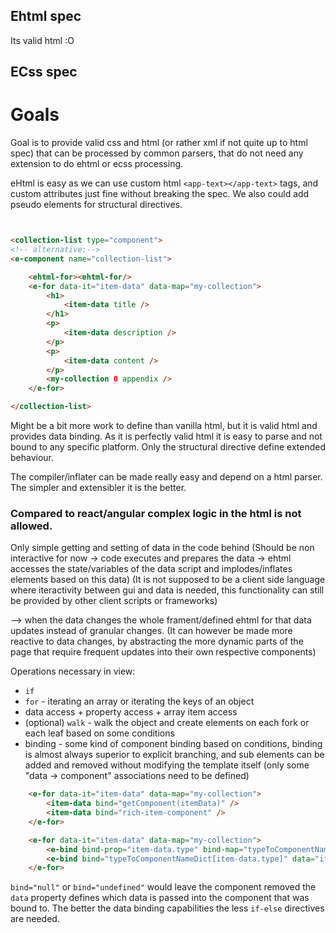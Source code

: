 ## Ehtml spec

Its valid html :O

## ECss spec

# Goals
Goal is to provide valid css and html (or rather xml if not quite up to html spec) that can be processed by common parsers,
that do not need any extension to do ehtml or ecss processing.

eHtml is easy as we can use custom html `<app-text></app-text>` tags,
and custom attributes just fine without breaking the spec.
We also could add pseudo elements for structural directives.

```html


<collection-list type="component">
<!-- alternative:-->
<e-component name="collection-list">

    <ehtml-for><ehtml-for/>
    <e-for data-it="item-data" data-map="my-collection">
        <h1>
            <item-data title />
        </h1>
        <p>
            <item-data description />
        </p>
        <p>
            <item-data content />
        </p>
        <my-collection 0 appendix />
    </e-for>

</collection-list>
```

Might be a bit more work to define than vanilla html, but it is valid html
and provides data binding.
As it is perfectly valid html it is easy to parse and not bound to any specific platform.
Only the structural directive define extended behaviour.

The compiler/inflater can be made really easy and depend on a html parser.
The simpler and extensibler it is the better.

### Compared to react/angular complex logic in the html is not allowed.
Only simple getting and setting of data in the code behind
(Should be non interactive for now -> code executes and prepares the data -> ehtml accesses the state/variables of the data script
and implodes/inflates elements based on this data)
(It is not supposed to be a client side language where iteractivity between gui and data is needed, this functionality can still
be provided by other client scripts or frameworks)

--> when the data changes the whole frament/defined ehtml for that data updates instead of granular changes.
(It can however be made more reactive to data changes, by abstracting the more dynamic parts of the page that require
frequent updates into their own respective components)

Operations necessary in view:
- `if`
- `for` - iterating an array or iterating the keys of an object
- data access + property access + array item access
- (optional) `walk` - walk the object and create elements on each fork or each leaf based on some conditions
- binding - some kind of component binding based on conditions,
binding is almost always superior to explicit branching, and sub elements can be added and removed
without modifying the template itself (only some "data -> component" associations need to be defined)

```html
    <e-for data-it="item-data" data-map="my-collection">
        <item-data bind="getComponent(itemData)" />
        <item-data bind="rich-item-component" />
    </e-for>

    <e-for data-it="item-data" data-map="my-collection">
        <e-bind bind-prop="item-data.type" bind-map="typeToComponentNameDict" data="item-data"></e-bind>
        <e-bind bind="typeToComponentNameDict[item-data.type]" data="item-data"></e-bind>
    </e-for>

```

`bind="null"` or `bind="undefined"` would leave the component removed
the `data` property defines which data is passed into the component that was bound to.
The better the data binding capabilities the less `if-else` directives are needed.

